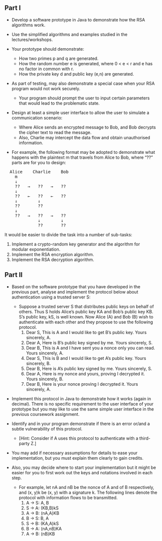 ## Part I
- Develop a software prototype in Java to demonstrate how the RSA algorithms work.

- Use the simplified algorithms and examples studied in the lectures/workshops.

- Your prototype should demonstrate:
  - How two primes p and q are generated.
  - How the random number e is generated, where 0 < e < r and e has no factor in common with r.
  - How the private key d and public key (e,n) are generated.

- As part of testing, may also demonstrate a special case when your RSA program would not work securely.
  - Your program should prompt the user to input certain parameters that would lead to the problematic state.

- Design at least a simple user interface to allow the user to simulate a communication scenario:
  - Where Alice sends an encrypted message to Bob, and Bob decrypts the cipher text to read the message.
  - Also, Charlie may intercept the data flow and obtain unauthorised information.
- For example, the following format may be adopted to demonstrate what happens with the plaintext m that travels from Alice to Bob, where “??” parts are for you to design:  
<pre>
  Alice    Charlie    Bob
    m
    ↓
    ??   →   ??   →   ??
    ↓
    ??   ←   ??   ←   ??
    ↓        ↓
    ??       ??
    ↓
    ??   →   ??   →   ??
             ↓        ↓
             ??       ??
</pre>

It would be easier to divide the task into a number of sub-tasks:
1. Implement a crypto-random key generator and the algorithm for modular exponentiation.
2. Implement the RSA encryption algorithm.
3. Implement the RSA decryption algorithm.

## Part II
- Based on the software prototype that you have developed in the previous part, analyse and implement the protocol below about authentication using a trusted server S:
  - Suppose a trusted server S that distributes public keys on behalf of others. Thus S holds Alice’s public key KA and Bob’s public key KB. S’s public key, kS, is well known. Now Alice (A) and Bob (B) wish to authenticate with each other and they propose to use the following protocol.
    1) Dear S, This is A and I would like to get B’s public key. Yours sincerely, A.
    2) Dear A, Here is B’s public key signed by me. Yours sincerely, S.
    3) Dear B, This is A and I have sent you a nonce only you can read. Yours sincerely, A.
    4) Dear S, This is B and I would like to get A’s public key. Yours sincerely, B.
    5) Dear B, Here is A’s public key signed by me. Yours sincerely, S.
    6) Dear A, Here is my nonce and yours, proving I decrypted it. Yours sincerely, B.
    7) Dear B, Here is your nonce proving I decrypted it. Yours sincerely, A.

- Implement this protocol in Java to demonstrate how it works (again in decimal). There is no specific requirement to the user interface of your prototype but you may like to use the same simple user interface in the previous coursework assignment.

- Identify and in your program demonstrate if there is an error or/and a subtle vulnerability of this protocol.
  - [Hint: Consider if A uses this protocol to authenticate with a third-party Z.]

- You may add if necessary assumptions for details to ease your implementation, but you must explain them clearly to gain credits.

- Also, you may decide where to start your implementation but it might be easier for you to first work out the keys and notations involved in each step.
  - For example, let nA and nB be the nonce of A and of B respectively, and (x, y)k be (x, y) with a signature k.
  The following lines denote the protocol with information flows to be transmitted.
    1) A → S: A, B
    2) S → A: (KB,B)kS
    3) A → B: (nA,A)KB
    4) B → S: B, A
    5) S → B: (KA,A)kS
    6) B → A: (nA,nB)KA
    7) A → B: (nB)KB
